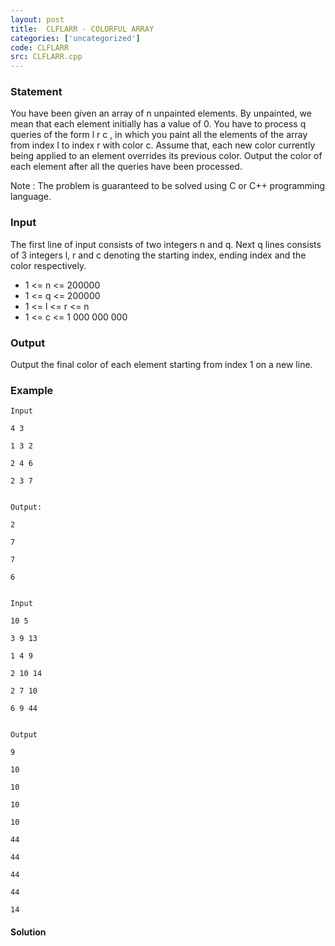 ```yaml
---
layout: post
title:  CLFLARR - COLORFUL ARRAY
categories: ['uncategorized']
code: CLFLARR
src: CLFLARR.cpp
---
```


### **Statement**

You have been given an array of n unpainted elements. By unpainted, we
mean that each element initially has a value of 0. You have to process
q queries of the form l r c , in which you paint all the elements of
the array from index l to index r with color c. Assume that, each
new color currently being applied to an element overrides its previous color.
Output the color of each element after all the queries have been processed.

Note : The problem is guaranteed to be solved using C or C++ programming
language.

### Input

The first line of input consists of two integers n and q. Next q lines
consists of 3 integers l, r and c denoting the starting index, ending index
and the color respectively.

  * 1 <= n <= 200000
  * 1 <= q <= 200000
  * 1 <= l <= r <= n
  * 1 <= c <= 1 000 000 000

### Output

Output the final color of each element starting from index 1 on a new line.

### Example

    
    
    Input
    4 3
    1 3 2
    2 4 6
    2 3 7
    
    
    Output:
    2
    7
    7
    6
    
    
    Input
    10 5
    3 9 13
    1 4 9
    2 10 14
    2 7 10
    6 9 44
    
    
    Output
    9
    10
    10
    10
    10
    44
    44
    44
    44
    14



#### **Solution**



